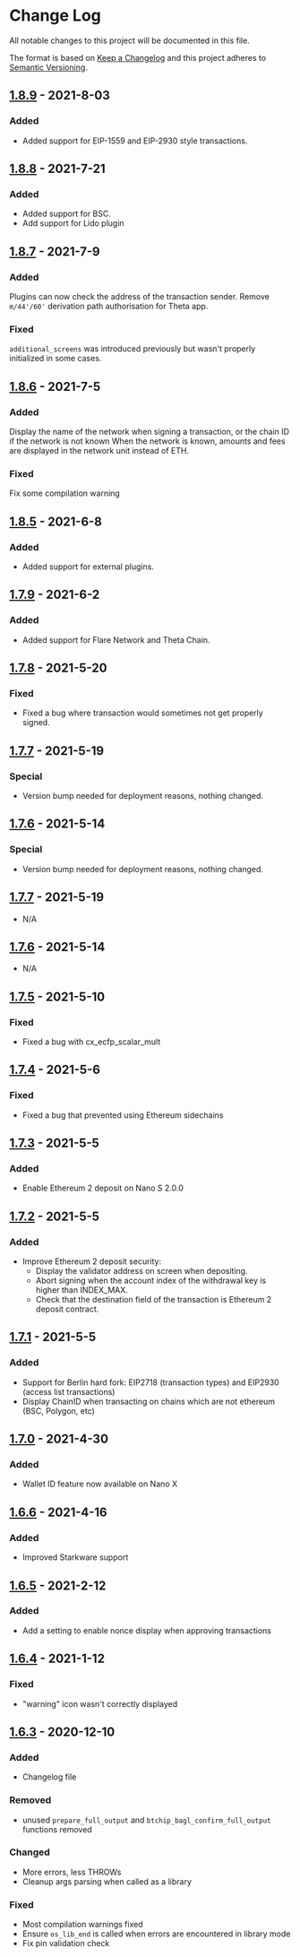 # Change Log

All notable changes to this project will be documented in this file.

The format is based on [Keep a Changelog](http://keepachangelog.com/)
and this project adheres to [Semantic Versioning](http://semver.org/).

## [1.8.9](https://github.com/ledgerhq/app-ethereum/compare/1.8.8...1.8.0) - 2021-8-03

### Added

- Added support for EIP-1559 and EIP-2930 style transactions.

## [1.8.8](https://github.com/ledgerhq/app-ethereum/compare/1.8.7...1.8.8) - 2021-7-21

### Added

- Added support for BSC.
- Add support for Lido plugin

## [1.8.7](https://github.com/ledgerhq/app-ethereum/compare/1.8.6...1.8.7) - 2021-7-9

### Added

Plugins can now check the address of the transaction sender.
Remove `m/44'/60'` derivation path authorisation for Theta app.

### Fixed

`additional_screens` was introduced previously but wasn't properly initialized in some cases.

## [1.8.6](https://github.com/ledgerhq/app-ethereum/compare/1.8.5...1.8.6) - 2021-7-5

### Added

Display the name of the network when signing a transaction, or the chain ID if the network is not known
When the network is known, amounts and fees are displayed in the network unit instead of ETH.

### Fixed

Fix some compilation warning

## [1.8.5](https://github.com/ledgerhq/app-ethereum/compare/1.7.9...1.8.5) - 2021-6-8

### Added

- Added support for external plugins.

## [1.7.9](https://github.com/ledgerhq/app-ethereum/compare/1.7.8...1.7.9) - 2021-6-2

### Added

- Added support for Flare Network and Theta Chain.

## [1.7.8](https://github.com/ledgerhq/app-ethereum/compare/1.7.7...1.7.8) - 2021-5-20

### Fixed

- Fixed a bug where transaction would sometimes not get properly signed.

## [1.7.7](https://github.com/ledgerhq/app-ethereum/compare/1.7.6...1.7.7) - 2021-5-19

### Special

- Version bump needed for deployment reasons, nothing changed.

## [1.7.6](https://github.com/ledgerhq/app-ethereum/compare/1.7.5...1.7.6) - 2021-5-14

### Special

- Version bump needed for deployment reasons, nothing changed.

## [1.7.7](https://github.com/ledgerhq/app-ethereum/compare/1.7.6...1.7.7) - 2021-5-19

- N/A

## [1.7.6](https://github.com/ledgerhq/app-ethereum/compare/1.7.6...1.7.6) - 2021-5-14

- N/A

## [1.7.5](https://github.com/ledgerhq/app-ethereum/compare/1.7.4...1.7.5) - 2021-5-10

### Fixed

- Fixed a bug with cx_ecfp_scalar_mult

## [1.7.4](https://github.com/ledgerhq/app-ethereum/compare/1.7.3...1.7.4) - 2021-5-6

### Fixed

- Fixed a bug that prevented using Ethereum sidechains

## [1.7.3](https://github.com/ledgerhq/app-ethereum/compare/1.7.2...1.7.3) - 2021-5-5

### Added

- Enable Ethereum 2 deposit on Nano S 2.0.0

## [1.7.2](https://github.com/ledgerhq/app-ethereum/compare/1.7.1...1.7.2) - 2021-5-5

### Added

- Improve Ethereum 2 deposit security:
  - Display the validator address on screen when depositing.
  - Abort signing when the account index of the withdrawal key is higher than INDEX_MAX.
  - Check that the destination field of the transaction is Ethereum 2 deposit contract.

## [1.7.1](https://github.com/ledgerhq/app-ethereum/compare/1.7.0...1.7.1) - 2021-5-5

### Added

- Support for Berlin hard fork: EIP2718 (transaction types) and EIP2930 (access list transactions)
- Display ChainID when transacting on chains which are not ethereum (BSC, Polygon, etc)

## [1.7.0](https://github.com/ledgerhq/app-ethereum/compare/1.6.6...1.7.0) - 2021-4-30

### Added

- Wallet ID feature now available on Nano X

## [1.6.6](https://github.com/ledgerhq/app-ethereum/compare/1.6.5...1.6.6) - 2021-4-16

### Added

- Improved Starkware support

## [1.6.5](https://github.com/ledgerhq/app-ethereum/compare/1.6.4...1.6.5) - 2021-2-12

### Added

- Add a setting to enable nonce display when approving transactions

## [1.6.4](https://github.com/ledgerhq/app-ethereum/compare/1.6.3...1.6.4) - 2021-1-12

### Fixed

- "warning" icon wasn't correctly displayed

## [1.6.3](https://github.com/ledgerhq/app-ethereum/compare/1.6.2...1.6.3) - 2020-12-10

### Added

- Changelog file

### Removed

- unused `prepare_full_output` and `btchip_bagl_confirm_full_output` functions removed

### Changed

- More errors, less THROWs
- Cleanup args parsing when called as a library

### Fixed

- Most compilation warnings fixed
- Ensure `os_lib_end` is called when errors are encountered in library mode
- Fix pin validation check
